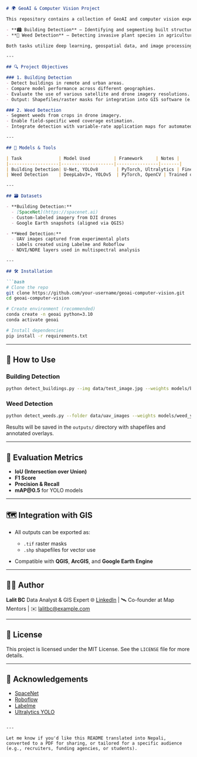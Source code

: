 ````markdown
# 🌍 GeoAI & Computer Vision Project

This repository contains a collection of GeoAI and computer vision experiments focused on two core tasks:

- **🏙️ Building Detection** — Identifying and segmenting built structures from satellite or aerial imagery for applications in urban mapping, planning, and disaster management.
- **🌱 Weed Detection** — Detecting invasive plant species in agricultural fields using drone/UAV imagery to enable targeted weeding and precision agriculture.

Both tasks utilize deep learning, geospatial data, and image processing techniques integrated within a reproducible workflow.

---

## 🔍 Project Objectives

### 1. Building Detection
- Detect buildings in remote and urban areas.
- Compare model performance across different geographies.
- Evaluate the use of various satellite and drone imagery resolutions.
- Output: Shapefiles/raster masks for integration into GIS software (e.g., QGIS, ArcGIS).

### 2. Weed Detection
- Segment weeds from crops in drone imagery.
- Enable field-specific weed coverage estimation.
- Integrate detection with variable-rate application maps for automated precision spraying.

---

## 🧠 Models & Tools

| Task              | Model Used         | Framework     | Notes |
|-------------------|--------------------|----------------|-------|
| Building Detection| U-Net, YOLOv8       | PyTorch, Ultralytics | Fine-tuned on public datasets and custom-labeled imagery |
| Weed Detection    | DeepLabv3+, YOLOv5  | PyTorch, OpenCV | Trained on multispectral UAV imagery |

---

## 🗃️ Datasets

- **Building Detection:**
  - [SpaceNet](https://spacenet.ai)
  - Custom-labeled imagery from DJI drones
  - Google Earth snapshots (aligned via QGIS)

- **Weed Detection:**
  - UAV images captured from experimental plots
  - Labels created using Labelme and Roboflow
  - NDVI/NDRE layers used in multispectral analysis

---

## 🛠️ Installation

```bash
# Clone the repo
git clone https://github.com/your-username/geoai-computer-vision.git
cd geoai-computer-vision

# Create environment (recommended)
conda create -n geoai python=3.10
conda activate geoai

# Install dependencies
pip install -r requirements.txt
````

---

## 🚀 How to Use

### Building Detection

```bash
python detect_buildings.py --img data/test_image.jpg --weights models/building_yolov8.pt
```

### Weed Detection

```bash
python detect_weeds.py --folder data/uav_images --weights models/weed_yolov5.pt
```

Results will be saved in the `outputs/` directory with shapefiles and annotated overlays.

---

## 🧪 Evaluation Metrics

* **IoU (Intersection over Union)**
* **F1 Score**
* **Precision & Recall**
* **mAP\@0.5** for YOLO models

---

## 🗺️ Integration with GIS

* All outputs can be exported as:

  * `.tif` raster masks
  * `.shp` shapefiles for vector use
* Compatible with **QGIS**, **ArcGIS**, and **Google Earth Engine**

---

## 🧑‍💻 Author

**Lalit BC**
Data Analyst & GIS Expert
🌐 [LinkedIn](https://www.linkedin.com/in/lalitbc) | 🛰️ Co-founder at Map Mentors | ✉️ [lalitbc@example.com](mailto:lalitbc@example.com)

---

## 📄 License

This project is licensed under the MIT License. See the `LICENSE` file for more details.

---

## 🙌 Acknowledgements

* [SpaceNet](https://spacenet.ai/)
* [Roboflow](https://roboflow.com/)
* [Labelme](https://github.com/wkentaro/labelme)
* [Ultralytics YOLO](https://github.com/ultralytics/yolov5)

```

---

Let me know if you'd like this README translated into Nepali, converted to a PDF for sharing, or tailored for a specific audience (e.g., recruiters, funding agencies, or students).
```

